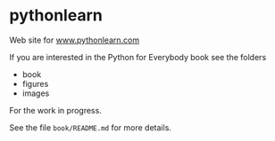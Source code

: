 # pythonlearn

Web site for www.pythonlearn.com

If you are interested in the Python for Everybody book
see the folders

* book
* figures
* images

For the work in progress.

See the file `book/README.md` for more details.
